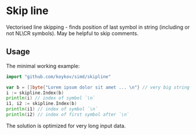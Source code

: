 # Skip line

Vectorised line skipping - finds position of last symbol in string (including or not NL\CR symbols).
May be helpful to skip comments.

## Usage

The minimal working example:
```go
import "github.com/koykov/simd/skipline"

var b = []byte{"Lorem ipsum dolor sit amet ... \n"} // very big string (slice)
i := skipline.Index(b)
println(i) // index of symbol `\n`
i1, i2 := skipline.Index(b)
println(i1) // index of symbol `\n`
println(i2) // index of first symbol after `\n`
```

The solution is optimized for very long input data.

